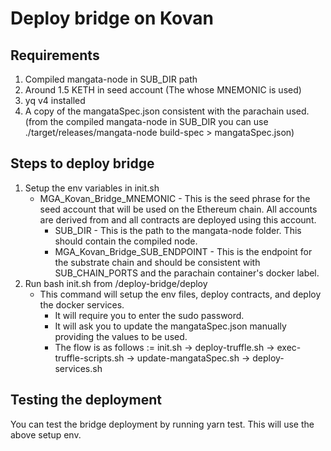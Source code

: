 # Deploy bridge on Kovan
## Requirements
1. Compiled mangata-node in SUB_DIR path
2. Around 1.5 KETH in seed account (The whose MNEMONIC is used)
3. yq v4 installed
4. A copy of the mangataSpec.json consistent with the parachain used. (from the compiled mangata-node in SUB_DIR you can use ./target/releases/mangata-node build-spec > mangataSpec.json)


## Steps to deploy bridge
1. Setup the env variables in init.sh
    - MGA_Kovan_Bridge_MNEMONIC - This is the seed phrase for the seed account that will be used on the Ethereum chain. All accounts are derived from and all contracts are deployed using this account.
		- SUB_DIR - This is the path to the mangata-node folder. This should contain the compiled node.
		- MGA_Kovan_Bridge_SUB_ENDPOINT - This is the endpoint for the substrate chain and should be consistent with SUB_CHAIN_PORTS and the parachain container's docker label.
2. Run bash init.sh from /deploy-bridge/deploy
    - This command will setup the env files, deploy contracts, and deploy the docker services.
		- It will require you to enter the sudo password.
		- It will ask you to update the mangataSpec.json manually providing the values to be used.
		- The flow is as follows := init.sh -> deploy-truffle.sh -> exec-truffle-scripts.sh -> update-mangataSpec.sh -> deploy-services.sh

## Testing the deployment
You can test the bridge deployment by running yarn test. This will use the above setup env.
